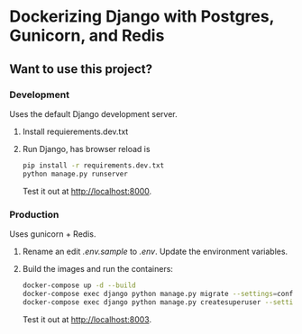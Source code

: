 # Dockerizing Django with Postgres, Gunicorn, and Redis

## Want to use this project?

### Development

Uses the default Django development server.

1. Install requierements.dev.txt
2. Run Django, has browser reload is  

    ```sh
    pip install -r requirements.dev.txt
    python manage.py runserver
    ```

    Test it out at [http://localhost:8000](http://localhost:8000).

### Production

Uses gunicorn + Redis.

1. Rename an edit *.env.sample* to *.env*. Update the environment variables.
2. Build the images and run the containers:

    ```sh
    docker-compose up -d --build
    docker-compose exec django python manage.py migrate --settings=config.prod
    docker-compose exec django python manage.py createsuperuser --settings=config.prod
    ```

    Test it out at [http://localhost:8003](http://localhost:8003).
